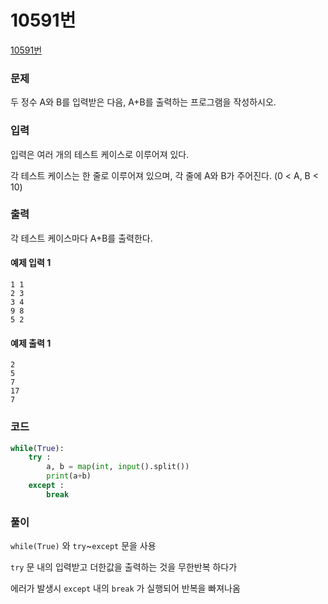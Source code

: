 # 10591번

[10591번](https://www.acmicpc.net/problem/10951)

### 문제

두 정수 A와 B를 입력받은 다음, A+B를 출력하는 프로그램을 작성하시오.

### 입력

입력은 여러 개의 테스트 케이스로 이루어져 있다.

각 테스트 케이스는 한 줄로 이루어져 있으며, 각 줄에 A와 B가 주어진다. (0 < A, B < 10)

### 출력

각 테스트 케이스마다 A+B를 출력한다.

#### 예제 입력 1

```
1 1
2 3
3 4
9 8
5 2
```

#### 예제 출력 1

```
2
5
7
17
7
```





### 코드

```python
while(True):
    try :
        a, b = map(int, input().split())
        print(a+b)
    except :
        break
```



### 풀이

`while(True)` 와 `try`~`except` 문을 사용

`try` 문 내의 입력받고 더한값을 출력하는 것을 무한반복 하다가 

에러가 발생시 `except` 내의 `break` 가 실행되어 반복을 빠져나옴

